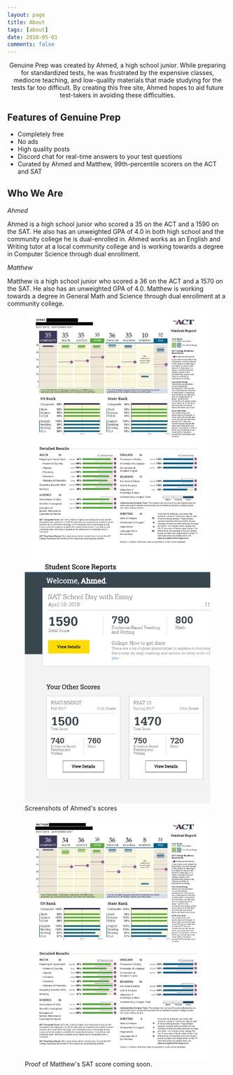 ```yaml
---
layout: page
title: About
tags: [about]
date: 2018-05-01
comments: false
---
```

    
<center>Genuine Prep was created by Ahmed, a high school junior. While preparing for standardized tests, he was frustrated by the expensive classes, mediocre teaching, and low-quality materials that made studying for the tests far too difficult. By creating this free site, Ahmed hopes to aid future test-takers in avoiding these difficulties.</center>

## Features of Genuine Prep
* Completely free
* No ads
* High quality posts
* Discord chat for real-time answers to your test questions
* Curated by Ahmed and Matthew, 99th-percentile scorers on the ACT and SAT

## Who We Are

_Ahmed_

Ahmed is a high school junior who scored a 35 on the ACT and a 1590 on the SAT. He also has an unweighted GPA of 4.0 in both high school and the community college he is dual-enrolled in. Ahmed works as an English and Writing tutor at a local community college and is working towards a degree in Computer Science through dual enrollment.

_Matthew_

Matthew is a high school junior who scored a 36 on the ACT and a 1570 on the SAT. He also has an unweighted GPA of 4.0. Matthew is working towards a degree in General Math and Science through dual enrollment at a community college.

<figure class="half">
    <a href="https://github.com/36ACT/MyPicture/blob/master/ahmedscore.jpg?raw=true"><img src="https://github.com/36ACT/MyPicture/blob/master/ahmedscore.jpg?raw=true"></a>
    <a href="https://github.com/36ACT/MyPicture/blob/master/AhmedSAT.png?raw=true"><img src="https://github.com/36ACT/MyPicture/blob/master/AhmedSAT.png?raw=true"></a>
    <figcaption>Screenshots of Ahmed's scores</figcaption>
</figure>
<figure>
    <a href="https://github.com/36ACT/MyPicture/blob/master/mattscore.jpg?raw=true"><img src="https://github.com/36ACT/MyPicture/blob/master/mattscore.jpg?raw=true"></a>
    <figcaption>Proof of Matthew's SAT score coming soon.</figcaption>
    </figure>
